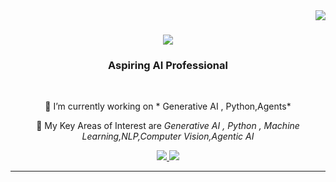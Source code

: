 
<img align="right" src="https://visitor-badge.laobi.icu/badge?page_id=nugrad.nugrad" />

<h1 align="center">
    <img src="https://readme-typing-svg.herokuapp.com/?font=Righteous&size=35&center=true&vCenter=true&width=500&height=70&duration=4000&lines=Hi+There!+👋;+I'm+Hamza+Jafri!;" />
</h1>

<h3 align="center">Aspiring AI Professional</h3>

<br/>

<div align="center">
 
 🔭 I’m currently working on * Generative AI , Python,Agents*
 
 🌱 My Key Areas of Interest are  *Generative AI , Python , Machine Learning,NLP,Computer Vision,Agentic AI*

 


 
 </div>
 
<div align="center"> 
  <a href="https://mail.google.com/mail/?view=cm&to=hamzajafri04@gmail.com&su=Your%20Subject&body=Your%20Message">
    <img src="https://img.shields.io/badge/Gmail-333333?style=for-the-badge&logo=gmail&logoColor=red" />
  </a>
  


 

  <a href="https://www.linkedin.com/in/hamza-jafri-b77385245/" target="_blank">
    <img src="https://img.shields.io/badge/LinkedIn-0077B5?style=for-the-badge&logo=linkedin&logoColor=white" target="_blank" />
  </a>

  
</div>

 <hr/>
 



 





